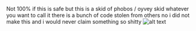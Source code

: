 Not 100% if this is safe but this is a skid of phobos / oyvey skid whatever you want to call it 
there is a bunch of code stolen from others
no i did not make this and i would never claim something so shitty
![alt text](https://cdn.discordapp.com/attachments/920773770585722910/954850265125748796/unknown.png)
